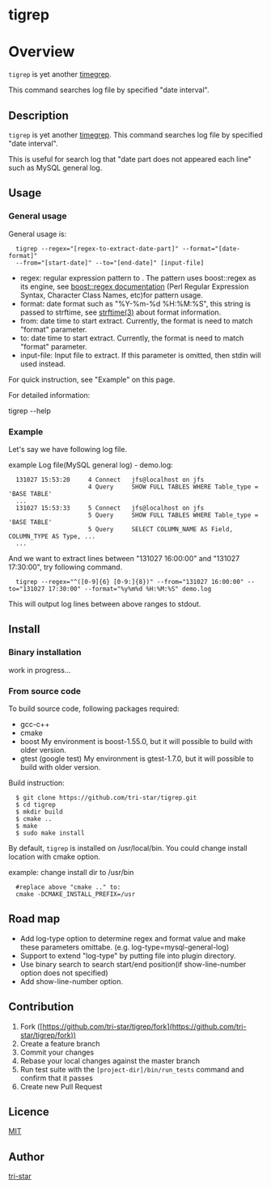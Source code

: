 tigrep
===================================

# Overview

`tigrep` is yet another [timegrep](https://github.com/linux-wizard/timegrep).

This command searches log file by specified "date interval".

## Description
`tigrep` is yet another [timegrep](https://github.com/linux-wizard/timegrep).
This command searches log file by specified "date interval".

This is useful for search log that "date part does not appeared each line" such as MySQL general log.



## Usage

### General usage
General usage is:

```
  tigrep --regex="[regex-to-extract-date-part]" --format="[date-format]"
  --from="[start-date]" --to="[end-date]" [input-file]
```

* regex: regular expression pattern to . The pattern uses boost::regex as its engine, 
  see [boost::regex documentation](http://www.boost.org/doc/libs/1_55_0/libs/regex/doc/html/boost_regex/syntax.html) (Perl Regular Expression Syntax, Character Class Names, etc)for pattern usage.
* format: date format such as "%Y-%m-%d %H:%M:%S", this string is passed to strftime,
  see [strftime(3)](http://man7.org/linux/man-pages/man3/strftime.3.html) about format information.
* from: date time to start extract. Currently, the format is need to match "format" parameter.
* to: date time to start extract. Currently, the format is need to match "format" parameter.
* input-file: Input file to extract. If this parameter is omitted, then stdin will used instead.

For quick instruction, see "Example" on this page.

For detailed information:
  
  tigrep --help

  
### Example
Let's say we have following log file.

example Log file(MySQL general log) - demo.log:

```
  131027 15:53:20     4 Connect   jfs@localhost on jfs
                      4 Query     SHOW FULL TABLES WHERE Table_type = 'BASE TABLE'
  ...
  131027 15:53:33     5 Connect   jfs@localhost on jfs
                      5 Query     SHOW FULL TABLES WHERE Table_type = 'BASE TABLE'
                      5 Query     SELECT COLUMN_NAME AS Field, COLUMN_TYPE AS Type, ...
  ...
```

And we want to extract lines between "131027 16:00:00" and "131027 17:30:00",
try following command.

```
  tigrep --regex="^([0-9]{6} [0-9:]{8})" --from="131027 16:00:00" --to="131027 17:30:00" --format="%y%m%d %H:%M:%S" demo.log
```

This will output log lines between above ranges to stdout.


## Install

### Binary installation

work in progress...


### From source code

To build source code, following packages required:

* gcc-c++
* cmake
* boost
  My environment is boost-1.55.0, but it will possible to build with older version.
* gtest (google test)
  My environment is gtest-1.7.0, but it will possible to build with older version.

Build instruction: 

```
  $ git clone https://github.com/tri-star/tigrep.git
  $ cd tigrep
  $ mkdir build
  $ cmake ..
  $ make
  $ sudo make install
```

By default, `tigrep` is installed on /usr/local/bin.
You could change install location with cmake option.

example: change install dir to /usr/bin

```
  #replace above "cmake .." to:
  cmake -DCMAKE_INSTALL_PREFIX=/usr
```

## Road map

* Add log-type option to determine regex and format value and make these parameters omittabe.
  (e.g. log-type=mysql-general-log)
* Support to extend "log-type" by putting file into plugin directory.
* Use binary search to search start/end position(if show-line-number option does not specified)
* Add show-line-number option.


## Contribution

1. Fork ([https://github.com/tri-star/tigrep/fork](https://github.com/tri-star/tigrep/fork))
2. Create a feature branch
3. Commit your changes
4. Rebase your local changes against the master branch
5. Run test suite with the `[project-dir]/bin/run_tests` command and confirm that it passes
6. Create new Pull Request

## Licence

[MIT](https://github.com/tri-star/tigrep/blob/master/LICENSE)

## Author

[tri-star](https://github.com/tri-star)
